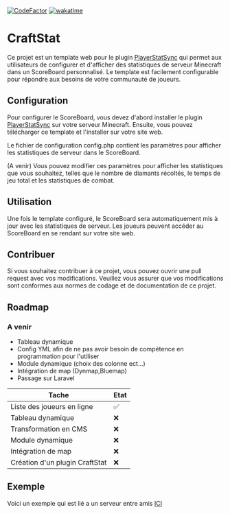 [![CodeFactor](https://www.codefactor.io/repository/github/neikostream/craftstat/badge)](https://www.codefactor.io/repository/github/neikostream/craftstat)
[![wakatime](https://wakatime.com/badge/user/bcc24886-57d5-4f81-95f4-bbf928ab15a5/project/d09eebec-05a2-4858-a24a-33b51d3ff703.svg)](https://wakatime.com/badge/user/bcc24886-57d5-4f81-95f4-bbf928ab15a5/project/d09eebec-05a2-4858-a24a-33b51d3ff703)
# CraftStat
Ce projet est un template web pour le plugin [PlayerStatSync](https://www.spigotmc.org/resources/playerstatssync-1-9-x-1-19-x.86286/) qui permet aux utilisateurs de configurer et d'afficher des statistiques de serveur Minecraft dans un ScoreBoard personnalisé. Le template est facilement configurable pour répondre aux besoins de votre communauté de joueurs.

## Configuration
Pour configurer le ScoreBoard, vous devez d'abord installer le plugin [PlayerStatSync](https://www.spigotmc.org/resources/playerstatssync-1-9-x-1-19-x.86286/) sur votre serveur Minecraft. Ensuite, vous pouvez télécharger ce template et l'installer sur votre site web.

Le fichier de configuration config.php contient les paramètres pour afficher les statistiques de serveur dans le ScoreBoard. 

(A venir) Vous pouvez modifier ces paramètres pour afficher les statistiques que vous souhaitez, telles que le nombre de diamants récoltés, le temps de jeu total et les statistiques de combat.

## Utilisation
Une fois le template configuré, le ScoreBoard sera automatiquement mis à jour avec les statistiques de serveur. Les joueurs peuvent accéder au ScoreBoard en se rendant sur votre site web.

## Contribuer
Si vous souhaitez contribuer à ce projet, vous pouvez ouvrir une pull request avec vos modifications. Veuillez vous assurer que vos modifications sont conformes aux normes de codage et de documentation de ce projet.

## Roadmap

### A venir

- Tableau dynamique
- Config YML afin de ne pas avoir besoin de compétence en programmation pour l'utiliser
- Module dynamique (choix des colonne ect...)
- Intégration de map (Dynmap,Bluemap)
- Passage sur Laravel

| Tache | Etat          |
| ------- | ------------------ |
| Liste des joueurs en ligne   | ✅  |
| Tableau dynamique   | :x:  |
| Transformation en CMS   | :x:                |
| Module dynamique   | :x: |
| Intégration de map   | :x: |
| Création d'un plugin CraftStat   | :x:                |



## Exemple
Voici un exemple qui est lié a un serveur entre amis [ICI](https://mc.neiko.fr/)

